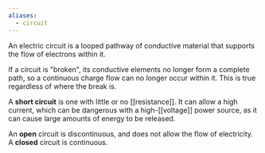 ```yaml
---
aliases:
  - circuit
---
```

An electric circuit is a looped pathway of conductive material that supports the flow of electrons within it.

If a circuit is "broken", its conductive elements no longer form a complete path, so a continuous charge flow can no longer occur within it. This is true regardless of where the break is.

A **short circuit** is one with little or no [[resistance]]. It can allow a high current, which can be dangerous with a high-[[voltage]] power source, as it can cause large amounts of energy to be released.

An **open** circuit is discontinuous, and does not allow the flow of electricity. A **closed** circuit is continuous.